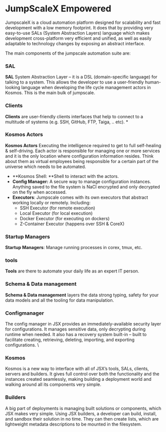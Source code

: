 # JumpScaleX Empowered

JumpscaleX is a cloud automation platform designed for scalability and fast development with a low memory footprint. It does that by providing very easy-to-use SALs (System Abstraction Layers) language which makes development cross-platform very efficient and unified, as well as easily adaptable to technology changes by exposing an abstract interface.

The main components of the jumpscale automation suite are:

<!-- tabs:start -->

### **SAL**
**SAL** System Abstraction Layer – it is a DSL (domain-specific language) for talking to a system. This allows the developer to use a user-friendly human-looking language when developing the life cycle management actors in Kosmos. This is the main bulk of jumpscale.


### **Clients**
**Clients** are user-friendly clients interfaces that help to connect to a multitude of systems (e.g. SSH, GitHub, FTP, Taiga, .. etc). 
*

### **Kosmos Actors**
**Kosmos Actors** Executing the intelligence required to get to full self-healing & self-driving.  Each actor is responsible for managing one or more services and it is the only location where configuration information resides. Think about them as virtual employees being responsible for a certain part of the universe which needs to be automated.
*   **Kosmos Shell: **Shell to interact with the actors.
*   **Config Manager:** A secure way to manage configuration instances. Anything saved to the file system is NaCl encrypted and only decrypted on the fly when accessed.
*   **Executors**: Jumpscale comes with its own executors that abstract working locally or remotely. Including: 
    *   SSH Executor (for remote execution)
    *   Local Executor (for local execution)
    *   Docker Executor (for executing on dockers)
    *   Z-Container Executor (happens over SSH & CoreX)

### **Startup Managers**
**Startup Managers**: Manage running processes in corex, tmux, etc.

### **tools**
**Tools** are there to automate your daily life as an expert IT person.

### **Schema & Data management**
 **Schema & Data management** layers the data strong typing, safety for your data models and all the tooling for data manipulation.

### **Configmanager**

The config manager in JSX provides an immediately-available security layer for configurations. It manages sensitive data, only decrypting during runtime when needed. It also has a recovery system built-in – built to facilitate creating, retrieving, deleting, importing, and exporting configurations.  \



### **Kosmos**

Kosmos is a new way to interface with all of JSX’s tools, SALs, clients, servers and builders. It gives full control over both the functionality and the instances created seamlessly, making building a deployment world and walking around all its components very simple. 


### **Builders**

A big part of deployments is managing built solutions or components, which JSX makes very simple. Using JSX builders, a developer can build, install, and sandbox their solution in no time. They can then create lists, which are lightweight metadata descriptions to be mounted in the filesystem.
<!-- tabs:end -->